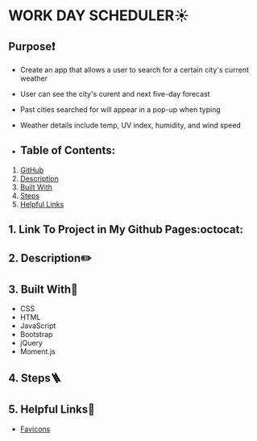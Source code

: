 # WORK DAY SCHEDULER:sunny:

## Purpose❗
 * Create an app that allows a user to search for a certain city's current weather
 * User can see the city's curent and next five-day forecast
 * Past cities searched for will appear in a pop-up when typing
 * Weather details include temp, UV index, humidity, and wind speed


 *   ## Table of Contents:
1. [ GitHub ](#link-to-my-page)
2. [ Description ](#desc)
3. [ Built With ](#built-with)
4. [ Steps ](#steps)
5. [ Helpful Links ](#help)

 <a name="link-to-my-page"></a>
 ## 1. Link To Project in My Github Pages:octocat:


<a name="desc"></a>
## 2. Description✏️

<a name="built-with"></a>
## 3. Built With🔨
 * CSS
 * HTML
 * JavaScript
 * Bootstrap
 * jQuery
 * Moment.js
  
<a name="steps"></a>
 ## 4. Steps:ladder:

 <a name="help"></a>
  ## 5. Helpful Links:link:

* [Favicons](https://www.w3schools.com/howto/howto_html_favicon.asp)